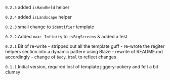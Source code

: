 `0.2.5` added `isHandheld` helper

`0.2.4` added `isLandscape` helper

`0.2.3` small change to `identifier` template

`0.2.2` Added `max: Infinity` to `isBigScreens` & added a test

`0.2.1` Bit of re-write
    - stripped out all the template guff
    - re-wrote the regiter helpers section into a dynamic pattern using Blaze
    - rewrite of README.md accordingly
    - change of `body.html` to reflect changes

`0.1.1` Initial version, required lost of template jiggery-pokery and felt a bit clumsy
